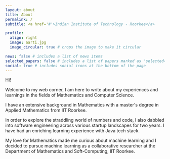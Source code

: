 ```yaml
---
layout: about
title: About
permalink: /
subtitle: <a href='#'>Indian Institute of Technology - Roorkee</a>

profile:
  align: right
  image: aarti.jpg
  image_circular: true # crops the image to make it circular

news: false # includes a list of news items
selected_papers: false # includes a list of papers marked as "selected={true}"
social: true # includes social icons at the bottom of the page
---
```


Hi! 

Welcome to my web corner, I am here to write about my experiences and learnings in the fields of Mathematics and Computer Science. 

I have an extensive background in Mathematics with a master's degree in Applied Mathematics from IIT Roorkee.

In order to explore the straddling world of numbers and code, I also dabbled into software engineering across various startup landscapes for two years. I have had an enriching learning experience with Java tech stack.

My love for Mathematics made me curious about machine learning and I decided to pursue machine learning as a collaborative researcher at the Department of Mathematics and Soft-Computing, IIT Roorkee.

